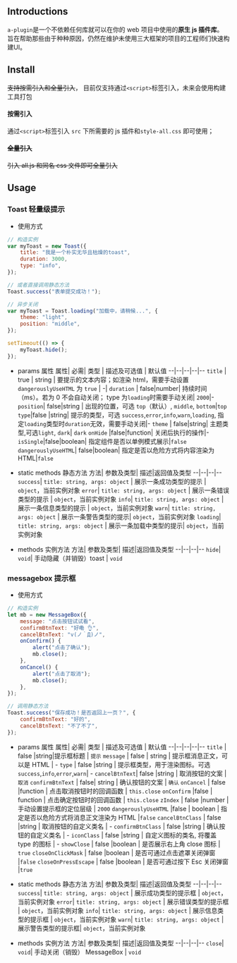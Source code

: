 ## Introductions

`a-plugin`是一个不依赖任何库就可以在你的 web 项目中使用的**原生 js 插件库**。
旨在帮助那些由于种种原因，仍然在维护未使用三大框架的项目的工程师们快速构建UI。

## Install

~~支持按需引入和全量引入~~，
目前仅支持通过`<script>`标签引入，未来会使用构建工具打包

#### 按需引入

通过`<script>`标签引入 `src` 下所需要的 js 插件和`style-all.css` 即可使用；

#### ~~全量引入~~

~~引入 all.js 和同名 css 文件即可全量引入~~

## Usage

### Toast 轻量级提示

-   使用方式

```javascript
// 构造实例
var myToast = new Toast({
	title: "我是一个朴实无华且枯燥的toast",
	duration: 3000,
	type: "info",
});

// 或者直接调用静态方法
Toast.success("表单提交成功！");

// 异步关闭
var myToast = Toast.loading("加载中，请稍候...", {
	theme: "light",
	position: "middle",
});

setTimeout(() => {
	myToast.hide();
});
```

-   params 属性
    属性| 必需| 类型 | 描述及可选值 | 默认值
    --|--|--|--|--
    `title` | true | string | 要提示的文本内容；如渲染 html，需要手动设置 `dangerouslyUseHTML` 为 `true` | -|
    `duration` | false|number| 持续时间（ms）。若为 0 不会自动关闭； type 为`loading`时需要手动关闭| `2000`|-
    `position`| false|string | 出现的位置，可选 `top`（默认）, `middle`, `bottom`|`top`
    `type`|false |string| 提示的类型，可选 `success`,`error`,`info`,`warn`,`loading`, 指定`loading`类型时`duration`无效，需要手动关闭|-
    `theme` | false|string| 主题类型,可选`light`, `dark`| `dark`
    `onHide` |false|function| 关闭后执行的操作|-
    `isSingle`|false|boolean| 指定组件是否以单例模式展示|`false`
    `dangerouslyUseHTML`| false|boolean| 指定是否以危险方式将内容渲染为 HTML|`false`
-   static methods 静态方法
    方法| 参数及类型| 描述|返回值及类型
    --|--|--|--
    `success`| `title: string, args: object` | 展示一条成功类型的提示 | `object`，当前实例对象
    `error`| `title: string, args: object` | 展示一条错误类型的提示 | `object`，当前实例对象
    `info`| `title: string, args: object` | 展示一条信息类型的提示 | `object`，当前实例对象
    `warn`| `title: string, args: object` | 展示一条警告类型的提示| `object`，当前实例对象
    `loading`| `title: string, args: object` | 展示一条加载中类型的提示| `object`，当前实例对象

-   methods 实例方法
    方法| 参数及类型| 描述|返回值及类型
    --|--|--|--
    `hide`| `void`| 手动隐藏（并销毁）toast | `void`

### messagebox 提示框

-   使用方式

```javascript
// 构造实例
let mb = new MessageBox({
	message: "点击按钮试试看",
	confirmBtnText: "好嘞 👌",
	cancelBtnText: "v(ノ｀Д)ノ",
	onConfirm() {
		alert("点击了确认");
		mb.close();
	},
	onCancel() {
		alert("点击了取消");
		mb.close();
	},
});

// 调用静态方法
Toast.success("保存成功！是否返回上一页？", {
	confirmBtnText: "好的",
	cancelBtnText: "不了不了",
});
```

-   params 属性
    属性| 必需| 类型 | 描述及可选值 | 默认值
    --|--|--|--|--
    `title` | false |string|提示框标题 | `提示`
    `message` | false | string | 提示框消息正文，可以是 HTML | -
    `type` | false |string | 提示框类型，用于渲染图标。可选 `success`,`info`,`error`,`warn`| -
    `cancelBtnText`| false |string | 取消按钮的文案 | `取消`
    `confirmBtnText` | false| string | 确认按钮的文案 | `确认`
    `onCancel` | false |function | 点击取消按钮时的回调函数 | `this.close`
    `onConfirm` |false | function | 点击确定按钮时的回调函数 | `this.close`
    `zIndex` | false |number | 手动设置提示框的定位层级 | `2000`
    `dangerouslyUseHTML` |false | boolean | 指定是否以危险方式将消息正文渲染为 HTML |`false`
    `cancelBtnClass` | false |string | 取消按钮的自定义类名 | -
    `confirmBtnClass` | false |string | 确认按钮的自定义类名 | -
    `iconClass` | false |string | 自定义图标的类名, 将覆盖 type 的图标 | -
    `showClose` | false |boolean | 是否展示右上角 close 图标 | `true`
    `closeOnClickMask` | false |boolean | 是否可通过点击遮罩关闭弹窗 |`false`
    `closeOnPressEscape` | false |boolean | 是否可通过按下 Esc 关闭弹窗 |`true`

-   static methods 静态方法
    方法| 参数及类型| 描述|返回值及类型
    --|--|--|--
    `success`| `title: string, args: object` | 展示成功类型的提示框 | `object`，当前实例对象
    `error`| `title: string, args: object` | 展示错误类型的提示框 | `object`，当前实例对象
    `info`| `title: string, args: object` | 展示信息类型的提示框 | `object`，当前实例对象
    `warn`| `title: string, args: object` | 展示警告类型的提示框| `object`，当前实例对象

-   methods 实例方法
    方法| 参数及类型| 描述|返回值及类型
    --|--|--|--
    `close`| `void`| 手动关闭（销毁） MessageBox | `void`
